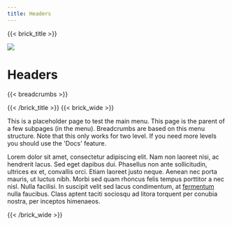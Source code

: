```yaml
---
title: Headers
---
```


{{< brick_title >}}

![](/uploads/photos/bricks.jpg)

# Headers

{{< breadcrumbs >}}

{{< /brick_title >}}
{{< brick_wide >}}

This is a placeholder page to test the main menu. This page is the parent of a few subpages (in the menu). Breadcrumbs are based on this menu structure. Note that this only works for two level. If you need more levels you should use the 'Docs' feature. 

Lorem dolor sit amet, consectetur adipiscing elit. Nam non laoreet nisi, ac hendrerit lacus. Sed eget dapibus dui. Phasellus non ante sollicitudin, ultrices ex et, convallis orci. Etiam laoreet justo neque. Aenean nec porta mauris, ut luctus nibh. Morbi sed quam rhoncus felis tempus porttitor a nec nisl. Nulla facilisi. In suscipit velit sed lacus condimentum, at [fermentum](https://www.google.com) nulla faucibus. Class aptent taciti sociosqu ad litora torquent per conubia nostra, per inceptos himenaeos. 

{{< /brick_wide >}}

